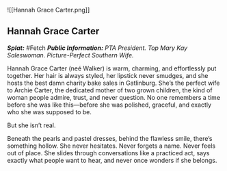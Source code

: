 ![[Hannah Grace Carter.png]]
## Hannah Grace Carter

***Splat:*** #Fetch 
***Public Information:*** *PTA President. Top Mary Kay Saleswoman. Picture-Perfect Southern Wife.*

Hannah Grace Carter (neé Walker) is warm, charming, and effortlessly put together. Her hair is always styled, her lipstick never smudges, and she hosts the best damn charity bake sales in Gatlinburg. She’s the perfect wife to Archie Carter, the dedicated mother of two grown children, the kind of woman people admire, trust, and never question. No one remembers a time before she was like this—before she was polished, graceful, and exactly who she was supposed to be.

But she isn’t real.

Beneath the pearls and pastel dresses, behind the flawless smile, there’s something hollow. She never hesitates. Never forgets a name. Never feels out of place. She slides through conversations like a practiced act, says exactly what people want to hear, and never once wonders if she belongs.
